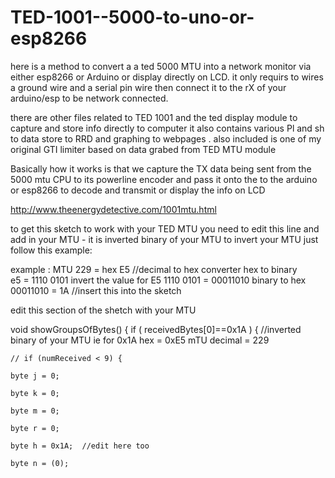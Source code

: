 # TED-1001--5000-to-uno-or-esp8266

here is a method to convert a a ted 5000 MTU into a network monitor via either esp8266 or Arduino or display directly on LCD.
it only requirs to wires  a ground wire and a  serial pin wire then connect it to the rX of your arduino/esp to be network connected.

there are other files related to TED 1001 and the ted display module  to capture  and store info directly to computer  it also contains various Pl and sh to data  store to RRD and graphing to webpages .   also included is one of my original GTI limiter based on  data grabed from  TED MTU module

Basically how it works is that we capture the TX data being sent  from the  5000 mtu CPU to its powerline encoder and pass it onto the to the arduino or esp8266  to decode  and transmit or display the info on LCD

http://www.theenergydetective.com/1001mtu.html

to get this sketch to work with your TED MTU  you need to edit this line and add in your MTU - it is inverted binary of your MTU to invert your MTU just  follow this example:


example : MTU 229 = hex E5  //decimal to hex converter
hex to binary  
e5 = 1110 0101
invert the value for E5 
1110 0101 = 00011010
binary to hex
00011010 = 1A //insert this into the sketch

 edit this section of the shetch with your MTU
 
void showGroupsOfBytes() {
    if ( receivedBytes[0]==0x1A )  { //inverted binary of your MTU ie for 0x1A   hex = 0xE5 mTU decimal = 229
    
    // if (numReceived < 9) {
    
    byte j = 0;
    
    byte k = 0;
    
    byte m = 0;
    
    byte r = 0;
    
    byte h = 0x1A;  //edit here too
    
    byte n = (0);
